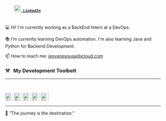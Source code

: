 <h5>
  <code>
    <a href="https://www.linkedin.com/in/jeovanesousa/" title="LinkedIn Profile"><img width="22" src="images/linkedin.svg"> LinkedIn</a>
  </code>
</h5>

💻 Hi! I'm currently working as a BackEnd Intern at a DevOps.

📚 I’m currently learning DevOps automation. I'm also learning Java and Python for Backend Development. 

📫 How to reach me: <a href="mailto: jeovanesousa@icloud.com">jeovanesousa@icloud.com</a>

### ⚒&nbsp;&nbsp;&nbsp;My Development Toolbelt
<hr>
<br>
<p>
  <code><img title="Java" height="25" src="images/java-original.svg"></code>
  <code><img title="Python" height="25" src="images/python-original.svg"></code>
  <code><img title="Git" height="25" src="images/git-original.svg"></code>
  <code><img title="GitHub" height="25" src="images/github.svg"></code>
  <code><img title="Spring" height="25" src="https://www.google.com/url?sa=i&url=https%3A%2F%2Fwww.logo.wine%2Flogo%2FSpring_Framework&psig=AOvVaw2gcso0D0G8xQDBsbIFymzM&ust=1647820434438000&source=images&cd=vfe&ved=2ahUKEwiRrrrOr9P2AhVJSbgEHTUYBFEQjRx6BAgAEAk"></code>
</p>
<hr>

💬 "The journey is the destination."
